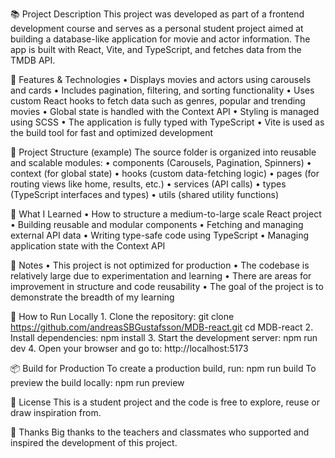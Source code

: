 📚 Project Description
This project was developed as part of a frontend development course and serves as a personal student project aimed at building a database-like application for movie and actor information. The app is built with React, Vite, and TypeScript, and fetches data from the TMDB API.

🚀 Features & Technologies
	•	Displays movies and actors using carousels and cards
	•	Includes pagination, filtering, and sorting functionality
	•	Uses custom React hooks to fetch data such as genres, popular and trending movies
	•	Global state is handled with the Context API
	•	Styling is managed using SCSS
	•	The application is fully typed with TypeScript
	•	Vite is used as the build tool for fast and optimized development

📁 Project Structure (example)
The source folder is organized into reusable and scalable modules:
	•	components (Carousels, Pagination, Spinners)
	•	context (for global state)
	•	hooks (custom data-fetching logic)
	•	pages (for routing views like home, results, etc.)
	•	services (API calls)
	•	types (TypeScript interfaces and types)
	•	utils (shared utility functions)

🧠 What I Learned
	•	How to structure a medium-to-large scale React project
	•	Building reusable and modular components
	•	Fetching and managing external API data
	•	Writing type-safe code using TypeScript
	•	Managing application state with the Context API

📌 Notes
	•	This project is not optimized for production
	•	The codebase is relatively large due to experimentation and learning
	•	There are areas for improvement in structure and code reusability
	•	The goal of the project is to demonstrate the breadth of my learning

🔧 How to Run Locally
	1.	Clone the repository:
git clone https://github.com/andreasSBGustafsson/MDB-react.git
cd MDB-react
	2.	Install dependencies:
npm install
	3.	Start the development server:
npm run dev
	4.	Open your browser and go to:
http://localhost:5173

📦 Build for Production
To create a production build, run:
npm run build
To preview the build locally:
npm run preview

📄 License
This is a student project and the code is free to explore, reuse or draw inspiration from.

🙌 Thanks
Big thanks to the teachers and classmates who supported and inspired the development of this project.
